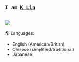 <h3><samp>I am <b><a rel="nofollow noopener noreferrer" target="_blank" href="https://kl0907.github.io">K Lin</a></b></samp></h3>
<p><br>
    <a href="www.linkedin.com/in/kl0907">
    <img src="https://img.shields.io/badge/linkedin-%230077B5.svg?&style=for-the-badge&logo=linkedin&logoColor=white" /></a><br>
<br>
🌎 Languages:
 <ul>
<li>English (American/British)</li>
<li>Chinese (simplified/traditional)</li>
<li>Japanese</li>
</ul>
</p>
    
<!--
**kl0907/kl0907** is a ✨ _special_ ✨ repository because its `README.md` (this file) appears on your GitHub profile.

Here are some ideas to get you started:

- 🔭 I’m currently working on ...
- 🌱 I’m currently learning ...
- 👯 I’m looking to collaborate on ...
- 🤔 I’m looking for help with ...
- 💬 Ask me about ...
- 📫 How to reach me: ...
- 😄 Pronouns: ...
- ⚡ Fun fact: ...
-->
